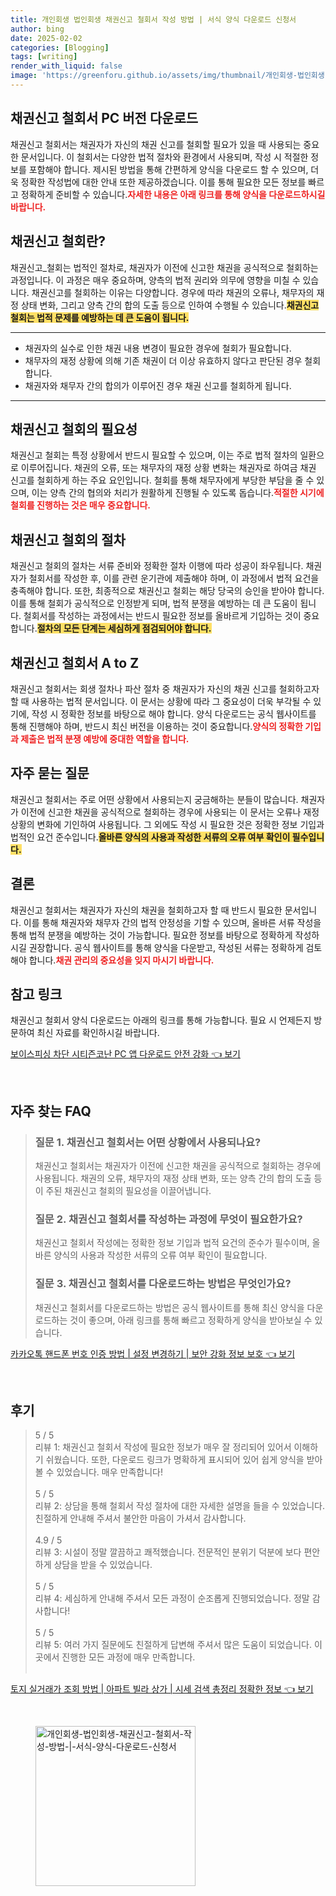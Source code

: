 ```yaml
---
title: 개인회생 법인회생 채권신고 철회서 작성 방법 | 서식 양식 다운로드 신청서
author: bing
date: 2025-02-02
categories: [Blogging]
tags: [writing]
render_with_liquid: false
image: 'https://greenforu.github.io/assets/img/thumbnail/개인회생-법인회생-채권신고-철회서-작성-방법-|-서식-양식-다운로드-신청서.webp'
---
```



<h2 id='채권신고_철회서_다운로드'>채권신고 철회서 PC 버전 다운로드</h2>

<p>채권신고 철회서는 채권자가 자신의 채권 신고를 철회할 필요가 있을 때 사용되는 중요한 문서입니다. 이 철회서는 다양한 법적 절차와 환경에서 사용되며, 작성 시 적절한 정보를 포함해야 합니다. 제시된 방법을 통해 간편하게 양식을 다운로드 할 수 있으며, 더욱 정확한 작성법에 대한 안내 또한 제공하겠습니다. 이를 통해 필요한 모든 정보를 빠르고 정확하게 준비할 수 있습니다.<b><span style="color: #ee2323;">자세한 내용은 아래 링크를 통해 양식을 다운로드하시길 바랍니다.</span></b></p>

<h2 id='채권신고_철회란'>채권신고 철회란?</h2>

<p>채권신고_철회는 법적인 절차로, 채권자가 이전에 신고한 채권을 공식적으로 철회하는 과정입니다. 이 과정은 매우 중요하며, 양측의 법적 권리와 의무에 영향을 미칠 수 있습니다. 채권신고를 철회하는 이유는 다양합니다. 경우에 따라 채권의 오류나, 채무자의 재정 상태 변화, 그리고 양측 간의 합의 도출 등으로 인하여 수행될 수 있습니다.<b><span style="background-color: #ffe066;">채권신고 철회는 법적 문제를 예방하는 데 큰 도움이 됩니다.</span></b></p>

<hr />

<ul>
    <li>채권자의 실수로 인한 채권 내용 변경이 필요한 경우에 철회가 필요합니다.</li>
    <li>채무자의 재정 상황에 의해 기존 채권이 더 이상 유효하지 않다고 판단된 경우 철회합니다.</li>
    <li>채권자와 채무자 간의 합의가 이루어진 경우 채권 신고를 철회하게 됩니다.</li>
</ul>

<hr />

<h2 id='채권신고_철회의_필요성'>채권신고 철회의 필요성</h2>

<p>채권신고 철회는 특정 상황에서 반드시 필요할 수 있으며, 이는 주로 법적 절차의 일환으로 이루어집니다. 채권의 오류, 또는 채무자의 재정 상황 변화는 채권자로 하여금 채권 신고를 철회하게 하는 주요 요인입니다. 철회를 통해 채무자에게 부당한 부담을 줄 수 있으며, 이는 양측 간의 협의와 처리가 원활하게 진행될 수 있도록 돕습니다.<b><span style="color: #ee2323;">적절한 시기에 철회를 진행하는 것은 매우 중요합니다.</span></b></p>

<h2 id='채권신고_철회의_절차'>채권신고 철회의 절차</h2>

<p>채권신고 철회의 절차는 서류 준비와 정확한 절차 이행에 따라 성공이 좌우됩니다. 채권자가 철회서를 작성한 후, 이를 관련 운기관에 제출해야 하며, 이 과정에서 법적 요건을 충족해야 합니다. 또한, 최종적으로 채권신고 철회는 해당 당국의 승인을 받아야 합니다. 이를 통해 철회가 공식적으로 인정받게 되며, 법적 분쟁을 예방하는 데 큰 도움이 됩니다. 철회서를 작성하는 과정에서는 반드시 필요한 정보를 올바르게 기입하는 것이 중요합니다.<b><span style="background-color: #ffe066;">절차의 모든 단계는 세심하게 점검되어야 합니다.</span></b></p>

<h2 id='채권신고_철회서_AtoZ'>채권신고 철회서 A to Z</h2>

<p>채권신고 철회서는 회생 절차나 파산 절차 중 채권자가 자신의 채권 신고를 철회하고자 할 때 사용하는 법적 문서입니다. 이 문서는 상황에 따라 그 중요성이 더욱 부각될 수 있기에, 작성 시 정확한 정보를 바탕으로 해야 합니다. 양식 다운로드는 공식 웹사이트를 통해 진행해야 하며, 반드시 최신 버전을 이용하는 것이 중요합니다.<b><span style="color: #ee2323;">양식의 정확한 기입과 제출은 법적 분쟁 예방에 중대한 역할을 합니다.</span></b></p>

<h2 id='자주_묻는_질문'>자주 묻는 질문</h2>

<p>채권신고 철회서는 주로 어떤 상황에서 사용되는지 궁금해하는 분들이 많습니다. 채권자가 이전에 신고한 채권을 공식적으로 철회하는 경우에 사용되는 이 문서는 오류나 재정 상황의 변화에 기인하여 사용됩니다. 그 외에도 작성 시 필요한 것은 정확한 정보 기입과 법적인 요건 준수입니다.<b><span style="background-color: #ffe066;">올바른 양식의 사용과 작성한 서류의 오류 여부 확인이 필수입니다.</span></b></p>

<h2 id='결론'>결론</h2>

<p>채권신고 철회서는 채권자가 자신의 채권을 철회하고자 할 때 반드시 필요한 문서입니다. 이를 통해 채권자와 채무자 간의 법적 안정성을 기할 수 있으며, 올바른 서류 작성을 통해 법적 분쟁을 예방하는 것이 가능합니다. 필요한 정보를 바탕으로 정확하게 작성하시길 권장합니다. 공식 웹사이트를 통해 양식을 다운받고, 작성된 서류는 정확하게 검토해야 합니다.<b><span style="color: #ee2323;">채권 관리의 중요성을 잊지 마시기 바랍니다.</span></b></p>

<h2 id='참고_링크'>참고 링크</h2>

<p>채권신고 철회서 양식 다운로드는 아래의 링크를 통해 가능합니다. 필요 시 언제든지 방문하여 최신 자료를 확인하시길 바랍니다.</p>


<p><a class="click-button" title="보이스피싱 차단 시티즌코난 PC 앱 다운로드 안전 강화" href="https://greenforu.github.io/posts/%EB%B3%B4%EC%9D%B4%EC%8A%A4%ED%94%BC%EC%8B%B1-%EC%B0%A8%EB%8B%A8-%EC%8B%9C%ED%8B%B0%EC%A6%8C%EC%BD%94%EB%82%9C-PC-%EC%95%B1-%EB%8B%A4%EC%9A%B4%EB%A1%9C%EB%93%9C-%EC%95%88%EC%A0%84-%EA%B0%95%ED%99%94/" rel="dofollow">보이스피싱 차단 시티즌코난 PC 앱 다운로드 안전 강화 👈 보기</a></p><br>
<h2 id='자주_찾는_FAQ'>자주 찾는 FAQ</h2>
<div itemscope="" itemtype="https://schema.org/FAQPage"> 
<blockquote> 
<div itemscope="" itemprop="mainEntity" itemtype="https://schema.org/Question"> 
<h3 itemprop="name">질문 1. 채권신고 철회서는 어떤 상황에서 사용되나요?</h3> 
<div itemscope="" itemprop="acceptedAnswer" itemtype="https://schema.org/Answer"> 
<span itemprop="text"> 
<p>채권신고 철회서는 채권자가 이전에 신고한 채권을 공식적으로 철회하는 경우에 사용됩니다. 채권의 오류, 채무자의 재정 상태 변화, 또는 양측 간의 합의 도출 등이 주된 채권신고 철회의 필요성을 이끌어냅니다.</p> 
</span> 
</div> 
</div> 
<div itemscope="" itemprop="mainEntity" itemtype="https://schema.org/Question"> 
<h3 itemprop="name">질문 2. 채권신고 철회서를 작성하는 과정에 무엇이 필요한가요?</h3> 
<div itemscope="" itemprop="acceptedAnswer" itemtype="https://schema.org/Answer"> 
<span itemprop="text"> 
<p>채권신고 철회서 작성에는 정확한 정보 기입과 법적 요건의 준수가 필수이며, 올바른 양식의 사용과 작성한 서류의 오류 여부 확인이 필요합니다.</p> 
</span> 
</div> 
</div> 
<div itemscope="" itemprop="mainEntity" itemtype="https://schema.org/Question"> 
<h3 itemprop="name">질문 3. 채권신고 철회서를 다운로드하는 방법은 무엇인가요?</h3> 
<div itemscope="" itemprop="acceptedAnswer" itemtype="https://schema.org/Answer"> 
<span itemprop="text"> 
<p>채권신고 철회서를 다운로드하는 방법은 공식 웹사이트를 통해 최신 양식을 다운로드하는 것이 좋으며, 아래 링크를 통해 빠르고 정확하게 양식을 받아보실 수 있습니다.</p> 
</span> 
</div> 
</div> 
</blockquote> 
</div>
<p><a class="click-button" title="카카오톡 핸드폰 번호 인증 방법 | 설정 변경하기 | 보안 강화 정보 보호" href="https://greenforu.github.io/posts/%EC%B9%B4%EC%B9%B4%EC%98%A4%ED%86%A1-%ED%95%B8%EB%93%9C%ED%8F%B0-%EB%B2%88%ED%98%B8-%EC%9D%B8%EC%A6%9D-%EB%B0%A9%EB%B2%95-%EC%84%A4%EC%A0%95-%EB%B3%80%EA%B2%BD%ED%95%98%EA%B8%B0-%EB%B3%B4%EC%95%88-%EA%B0%95%ED%99%94-%EC%A0%95%EB%B3%B4-%EB%B3%B4%ED%98%B8/" rel="dofollow">카카오톡 핸드폰 번호 인증 방법 | 설정 변경하기 | 보안 강화 정보 보호 👈 보기</a></p><br>
<h2 id='후기'>후기</h2>
<div itemscope itemtype="https://schema.org/Product">
  <blockquote>
  <div itemprop="review" itemscope itemtype="https://schema.org/Review">
      <div itemprop="reviewRating" itemscope itemtype="https://schema.org/Rating"> <span itemprop="ratingValue">5</span> / <span itemprop="bestRating">5</span> </div>
      <span itemprop="reviewBody">리뷰 1: 채권신고 철회서 작성에 필요한 정보가 매우 잘 정리되어 있어서 이해하기 쉬웠습니다. 또한, 다운로드 링크가 명확하게 표시되어 있어 쉽게 양식을 받아볼 수 있었습니다. 매우 만족합니다!</span>
  </div>
  <br>
  <div itemprop="review" itemscope itemtype="https://schema.org/Review">
      <div itemprop="reviewRating" itemscope itemtype="https://schema.org/Rating"> <span itemprop="ratingValue">5</span> / <span itemprop="bestRating">5</span> </div>
      <span itemprop="reviewBody">리뷰 2: 상담을 통해 철회서 작성 절차에 대한 자세한 설명을 들을 수 있었습니다. 친절하게 안내해 주셔서 불안한 마음이 가셔서 감사합니다.</span>
  </div>
  <br>
  <div itemprop="review" itemscope itemtype="https://schema.org/Review">
      <div itemprop="reviewRating" itemscope itemtype="https://schema.org/Rating"> <span itemprop="ratingValue">4.9</span> / <span itemprop="bestRating">5</span> </div>
      <span itemprop="reviewBody">리뷰 3: 시설이 정말 깔끔하고 쾌적했습니다. 전문적인 분위기 덕분에 보다 편안하게 상담을 받을 수 있었습니다.</span>
  </div>
  <br>
  <div itemprop="review" itemscope itemtype="https://schema.org/Review">
      <div itemprop="reviewRating" itemscope itemtype="https://schema.org/Rating"> <span itemprop="ratingValue">5</span> / <span itemprop="bestRating">5</span> </div>
      <span itemprop="reviewBody">리뷰 4: 세심하게 안내해 주셔서 모든 과정이 순조롭게 진행되었습니다. 정말 감사합니다!</span>
  </div>
  <br>
  <div itemprop="review" itemscope itemtype="https://schema.org/Review">
      <div itemprop="reviewRating" itemscope itemtype="https://schema.org/Rating"> <span itemprop="ratingValue">5</span> / <span itemprop="bestRating">5</span> </div>
      <span itemprop="reviewBody">리뷰 5: 여러 가지 질문에도 친절하게 답변해 주셔서 많은 도움이 되었습니다. 이곳에서 진행한 모든 과정에 매우 만족합니다.</span>
  </div>
  <br>
  </blockquote>
</div>
<p><a class="click-button" title="토지 실거래가 조회 방법 | 아파트 빌라 상가 | 시세 검색 총정리 정확한 정보" href="https://greenforu.github.io/posts/%ED%86%A0%EC%A7%80-%EC%8B%A4%EA%B1%B0%EB%9E%98%EA%B0%80-%EC%A1%B0%ED%9A%8C-%EB%B0%A9%EB%B2%95-%EC%95%84%ED%8C%8C%ED%8A%B8-%EB%B9%8C%EB%9D%BC-%EC%83%81%EA%B0%80-%EC%8B%9C%EC%84%B8-%EA%B2%80%EC%83%89-%EC%B4%9D%EC%A0%95%EB%A6%AC-%EC%A0%95%ED%99%95%ED%95%9C-%EC%A0%95%EB%B3%B4/" rel="dofollow">토지 실거래가 조회 방법 | 아파트 빌라 상가 | 시세 검색 총정리 정확한 정보 👈 보기</a></p><br>
<figure class="image"><img src="https://greenforu.github.io/assets/img/thumbnail/개인회생-법인회생-채권신고-철회서-작성-방법-|-서식-양식-다운로드-신청서.webp" alt="개인회생-법인회생-채권신고-철회서-작성-방법-|-서식-양식-다운로드-신청서" width="256" height="256"></figure>